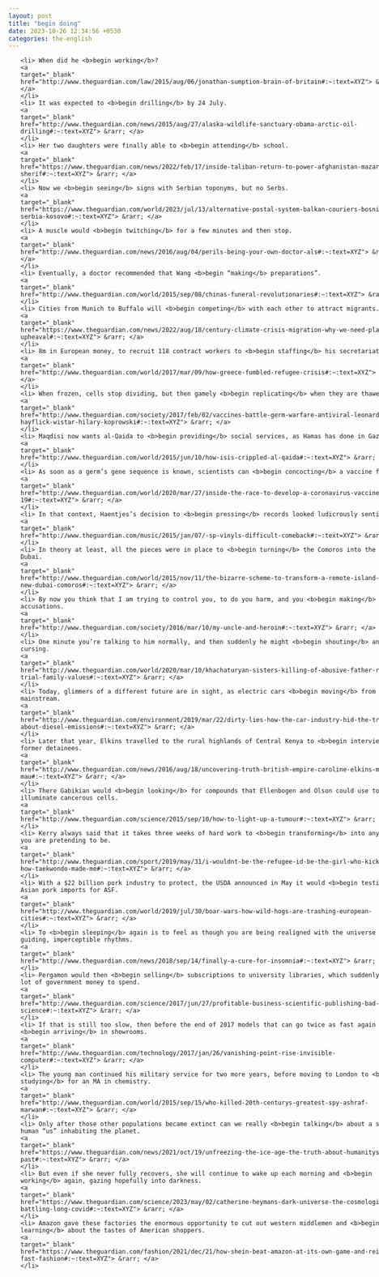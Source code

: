 ```yaml
---
layout: post
title: "begin doing"
date: 2023-10-26 12:34:56 +0530
categories: the-english
---
```

<style>
@media only screen and (min-width: 768px) {
    ol {
        width: 768px;
        margin: 0 auto;
    }
  }
ol li {
    font-size: 18px;
    line-height: 1.5;
    padding-bottom: 8px;
}
</style>
<ol>

    <li> When did he <b>begin working</b>?
    <a 
    target="_blank" 
    href="http://www.theguardian.com/law/2015/aug/06/jonathan-sumption-brain-of-britain#:~:text=XYZ"> &rarr; </a>
    </li>
    <li> It was expected to <b>begin drilling</b> by 24 July.
    <a 
    target="_blank" 
    href="http://www.theguardian.com/news/2015/aug/27/alaska-wildlife-sanctuary-obama-arctic-oil-drilling#:~:text=XYZ"> &rarr; </a>
    </li>
    <li> Her two daughters were finally able to <b>begin attending</b> school.
    <a 
    target="_blank" 
    href="https://www.theguardian.com/news/2022/feb/17/inside-taliban-return-to-power-afghanistan-mazar-i-sherif#:~:text=XYZ"> &rarr; </a>
    </li>
    <li> Now we <b>begin seeing</b> signs with Serbian toponyms, but no Serbs.
    <a 
    target="_blank" 
    href="https://www.theguardian.com/world/2023/jul/13/alternative-postal-system-balkan-couriers-bosnia-serbia-kosovo#:~:text=XYZ"> &rarr; </a>
    </li>
    <li> A muscle would <b>begin twitching</b> for a few minutes and then stop.
    <a 
    target="_blank" 
    href="http://www.theguardian.com/news/2016/aug/04/perils-being-your-own-doctor-als#:~:text=XYZ"> &rarr; </a>
    </li>
    <li> Eventually, a doctor recommended that Wang <b>begin “making</b> preparations”.
    <a 
    target="_blank" 
    href="http://www.theguardian.com/world/2015/sep/08/chinas-funeral-revolutionaries#:~:text=XYZ"> &rarr; </a>
    </li>
    <li> Cities from Munich to Buffalo will <b>begin competing</b> with each other to attract migrants.
    <a 
    target="_blank" 
    href="https://www.theguardian.com/news/2022/aug/18/century-climate-crisis-migration-why-we-need-plan-great-upheaval#:~:text=XYZ"> &rarr; </a>
    </li>
    <li> 8m in European money, to recruit 118 contract workers to <b>begin staffing</b> his secretariat.
    <a 
    target="_blank" 
    href="http://www.theguardian.com/world/2017/mar/09/how-greece-fumbled-refugee-crisis#:~:text=XYZ"> &rarr; </a>
    </li>
    <li> When frozen, cells stop dividing, but then gamely <b>begin replicating</b> when they are thawed.
    <a 
    target="_blank" 
    href="http://www.theguardian.com/society/2017/feb/02/vaccines-battle-germ-warfare-antiviral-leonard-hayflick-wistar-hilary-koprowski#:~:text=XYZ"> &rarr; </a>
    </li>
    <li> Maqdisi now wants al-Qaida to <b>begin providing</b> social services, as Hamas has done in Gaza.
    <a 
    target="_blank" 
    href="http://www.theguardian.com/world/2015/jun/10/how-isis-crippled-al-qaida#:~:text=XYZ"> &rarr; </a>
    </li>
    <li> As soon as a germ’s gene sequence is known, scientists can <b>begin concocting</b> a vaccine for it.
    <a 
    target="_blank" 
    href="http://www.theguardian.com/world/2020/mar/27/inside-the-race-to-develop-a-coronavirus-vaccine-covid-19#:~:text=XYZ"> &rarr; </a>
    </li>
    <li> In that context, Haentjes’s decision to <b>begin pressing</b> records looked ludicrously sentimental.
    <a 
    target="_blank" 
    href="http://www.theguardian.com/music/2015/jan/07/-sp-vinyls-difficult-comeback#:~:text=XYZ"> &rarr; </a>
    </li>
    <li> In theory at least, all the pieces were in place to <b>begin turning</b> the Comoros into the new Dubai.
    <a 
    target="_blank" 
    href="http://www.theguardian.com/world/2015/nov/11/the-bizarre-scheme-to-transform-a-remote-island-into-new-dubai-comoros#:~:text=XYZ"> &rarr; </a>
    </li>
    <li> By now you think that I am trying to control you, to do you harm, and you <b>begin making</b> accusations.
    <a 
    target="_blank" 
    href="http://www.theguardian.com/society/2016/mar/10/my-uncle-and-heroin#:~:text=XYZ"> &rarr; </a>
    </li>
    <li> One minute you’re talking to him normally, and then suddenly he might <b>begin shouting</b> and cursing.
    <a 
    target="_blank" 
    href="http://www.theguardian.com/world/2020/mar/10/khachaturyan-sisters-killing-of-abusive-father-russia-trial-family-values#:~:text=XYZ"> &rarr; </a>
    </li>
    <li> Today, glimmers of a different future are in sight, as electric cars <b>begin moving</b> from niche to mainstream.
    <a 
    target="_blank" 
    href="http://www.theguardian.com/environment/2019/mar/22/dirty-lies-how-the-car-industry-hid-the-truth-about-diesel-emissions#:~:text=XYZ"> &rarr; </a>
    </li>
    <li> Later that year, Elkins travelled to the rural highlands of Central Kenya to <b>begin interviewing</b> former detainees.
    <a 
    target="_blank" 
    href="http://www.theguardian.com/news/2016/aug/18/uncovering-truth-british-empire-caroline-elkins-mau-mau#:~:text=XYZ"> &rarr; </a>
    </li>
    <li> There Gabikian would <b>begin looking</b> for compounds that Ellenbogen and Olson could use to illuminate cancerous cells.
    <a 
    target="_blank" 
    href="http://www.theguardian.com/science/2015/sep/10/how-to-light-up-a-tumour#:~:text=XYZ"> &rarr; </a>
    </li>
    <li> Kerry always said that it takes three weeks of hard work to <b>begin transforming</b> into anything you are pretending to be.
    <a 
    target="_blank" 
    href="http://www.theguardian.com/sport/2019/may/31/i-wouldnt-be-the-refugee-id-be-the-girl-who-kicked-ass-how-taekwondo-made-me#:~:text=XYZ"> &rarr; </a>
    </li>
    <li> With a $22 billion pork industry to protect, the USDA announced in May it would <b>begin testing</b> Asian pork imports for ASF.
    <a 
    target="_blank" 
    href="http://www.theguardian.com/world/2019/jul/30/boar-wars-how-wild-hogs-are-trashing-european-cities#:~:text=XYZ"> &rarr; </a>
    </li>
    <li> To <b>begin sleeping</b> again is to feel as though you are being realigned with the universe and its guiding, imperceptible rhythms.
    <a 
    target="_blank" 
    href="http://www.theguardian.com/news/2018/sep/14/finally-a-cure-for-insomnia#:~:text=XYZ"> &rarr; </a>
    </li>
    <li> Pergamon would then <b>begin selling</b> subscriptions to university libraries, which suddenly had a lot of government money to spend.
    <a 
    target="_blank" 
    href="http://www.theguardian.com/science/2017/jun/27/profitable-business-scientific-publishing-bad-for-science#:~:text=XYZ"> &rarr; </a>
    </li>
    <li> If that is still too slow, then before the end of 2017 models that can go twice as fast again will <b>begin arriving</b> in showrooms.
    <a 
    target="_blank" 
    href="http://www.theguardian.com/technology/2017/jan/26/vanishing-point-rise-invisible-computer#:~:text=XYZ"> &rarr; </a>
    </li>
    <li> The young man continued his military service for two more years, before moving to London to <b>begin studying</b> for an MA in chemistry.
    <a 
    target="_blank" 
    href="http://www.theguardian.com/world/2015/sep/15/who-killed-20th-centurys-greatest-spy-ashraf-marwan#:~:text=XYZ"> &rarr; </a>
    </li>
    <li> Only after those other populations became extinct can we really <b>begin talking</b> about a single, human “us” inhabiting the planet.
    <a 
    target="_blank" 
    href="https://www.theguardian.com/news/2021/oct/19/unfreezing-the-ice-age-the-truth-about-humanitys-deep-past#:~:text=XYZ"> &rarr; </a>
    </li>
    <li> But even if she never fully recovers, she will continue to wake up each morning and <b>begin working</b> again, gazing hopefully into darkness.
    <a 
    target="_blank" 
    href="https://www.theguardian.com/science/2023/may/02/catherine-heymans-dark-universe-the-cosmologist-battling-long-covid#:~:text=XYZ"> &rarr; </a>
    </li>
    <li> Amazon gave these factories the enormous opportunity to cut out western middlemen and <b>begin learning</b> about the tastes of American shoppers.
    <a 
    target="_blank" 
    href="https://www.theguardian.com/fashion/2021/dec/21/how-shein-beat-amazon-at-its-own-game-and-reinvented-fast-fashion#:~:text=XYZ"> &rarr; </a>
    </li>